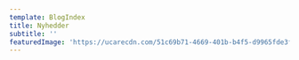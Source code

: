 ```yaml
---
template: BlogIndex
title: Nyhedder
subtitle: ''
featuredImage: 'https://ucarecdn.com/51c69b71-4669-401b-b4f5-d9965fde3f3c/'
---
```


